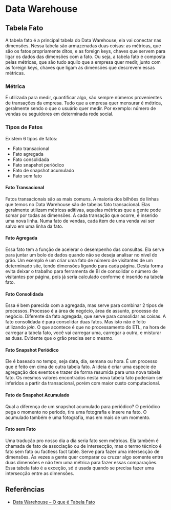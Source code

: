 # Data Warehouse

## Tabela Fato
A tabela fato é a principal tabela do Data Warehouse, ela vai conectar nas dimensões. Nessa tabela são armazenadas duas coisas: as métricas, que são os fatos propriamente ditos, e as foreign keys, chaves que servem para ligar os dados das dimensões com a fato. Ou seja, a tabela fato é composta pelas métricas, que são tudo aquilo que a empresa quer medir, junto com as foreign keys, chaves que ligam às dimensões que descrevem essas métricas.

### Métrica
É utilizada para medir, quantificar algo, são sempre números provenientes de transações da empresa. Tudo que a empresa quer mensurar é métrica, geralmente sendo o que o usuário quer medir. Por exemplo: número de vendas ou seguidores em determinada rede social.

### Tipos de Fatos
Existem 6 tipos de fatos:

- Fato transacional
- Fato agregada
- Fato consolidada
- Fato snapshot periódico
- Fato de snapshot acumulado
- Fato sem fato

#### Fato Transacional
Fatos transacionais são as mais comuns. A maioria dos bilhões de linhas que temos no Data Warehouse são de tabelas fato transacional. Elas geralmente utilizam métricas aditivas, aquelas métricas que a gente pode somar por todas as dimensões. A cada transação que ocorre, é inserido uma nova linha. Numa fato de vendas, cada item de uma venda vai ser salvo em uma linha da fato.

#### Fato Agregada
Essa fato tem a função de acelerar o desempenho das consultas. Ela serve para juntar um bolo de dados quando não se deseja analisar no nível do grão. Um exemplo é um criar uma fato de número de visitantes de um determinado site, tendo dimensões ligando para cada página. Desta forma evita deixar o trabalho para ferramenta de BI de consolidar o número de visitantes por página, pois já seria calculado conforme é inserido na tabela fato.

#### Fato Consolidada
Essa é bem parecida com a agregada, mas serve para combinar 2 tipos de processos. Processo é a área de negócio, área de assunto, processo de negócio. Diferente da fato agregada, que serve para consolidar as coisas. A fato consolidada é para consolidar duas fatos. Mas isto não é feito utilizando *join*. O que acontece é que no processamento do ETL, na hora de carregar a tabela fato, você vai carregar uma, carregar a outra, e misturar as duas. Evidente que o grão precisa ser o mesmo.

#### Fato Snapshot Periódico
Ele é baseado no tempo, seja data, dia, semana ou hora. É um processo que é feito em cima de outra tabela fato. A ideia é criar uma espécie de agregação dos eventos e trazer de forma resumida para uma nova tabela fato. Os mesmos valores encontrados nesta nova tabela fato poderiam ser inferidos a partir da transacional, porém com maior custo computacional.

#### Fato de Snapshot Acumulado
Qual a diferença de um snapshot acumulado para periódico? O periódico pega o momento no período, tira uma fotografia e insere na fato. O acumulado também é uma fotografia, mas em mais de um momento.

#### Fato sem Fato
Uma tradução pro nosso dia a dia seria fato sem métricas. Ela também é chamada de fato de associação ou de intersecção, mas o termo técnico é fato sem fato ou factless fact table. Serve para fazer uma intersecção de dimensões. Às vezes a gente quer comparar ou cruzar algo somente entre duas dimensões e não tem uma métrica para fazer essas comparações. Essa tabela fato é a exceção, só é usada quando se precisa fazer uma intersecção entre as dimensões.

## Referências
- [Data Warehouse – O que é Tabela Fato](https://rafaelpiton.com.br/blog/data-warehouse-tipos-fatos/)
